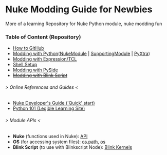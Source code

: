 # Nuke Modding Guide for Newbies

More of a learning Repository for Nuke Python module, nuke modding fun

### Table of Content (Repository)

- [How to GitHub](https://guides.github.com/activities/hello-world/)
- [Modding with Python](./_python)([NukeModule](./_python/NukeModule.md) | [SupportingModule](./_python/SupportingModule.md) | [PyXtra](./_python/PyXtra.md))
- [Modding with Expression/TCL](./_tcl)
- [Shell Setup](./_shell)
- [Modding with PySide](./_pyside)
- [~~Modding with Blink Script~~](###)

###### > Online References and Guides <
- [Nuke Developer's Guide ('Quick' start)](https://learn.foundry.com/nuke/developers/80/pythondevguide/index.html)
- [Python 101 (Legible Learning Site)](https://python101.pythonlibrary.org/index.html)

###### > Module APIs <
- **Nuke** (functions used in Nuke): [API](https://learn.foundry.com/nuke/developers/70/pythonreference/)
- **OS** (for accessing system files): [os.path](https://docs.python.org/2.7/library/os.path.html#module-os.path), [os](https://docs.python.org/2.7/library/os.html)
- **Blink Script** (to use with Blinkscript Node): [Blink Kernels](https://learn.foundry.com/nuke/developers/11.2/BlinkKernels/index.html)
